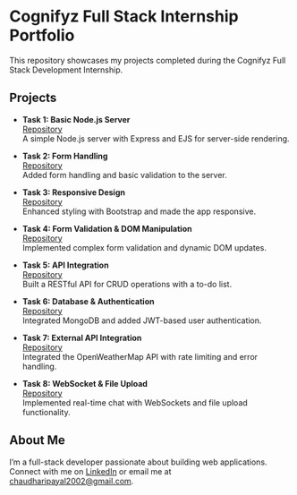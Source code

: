 # Cognifyz Full Stack Internship Portfolio

This repository showcases my projects completed during the Cognifyz Full Stack Development Internship.

## Projects

- **Task 1: Basic Node.js Server**  
  [Repository](https://github.com/payalchaudhari8443/cognifyz-task-1)  
  A simple Node.js server with Express and EJS for server-side rendering.

- **Task 2: Form Handling**  
  [Repository](https://github.com/payalchaudhari8443/cognifyz-task-2)  
  Added form handling and basic validation to the server.

- **Task 3: Responsive Design**  
  [Repository](https://github.com/payalchaudhari8443/cognifyz-task-3)  
  Enhanced styling with Bootstrap and made the app responsive.

- **Task 4: Form Validation & DOM Manipulation**  
  [Repository](https://github.com/payalchaudhari8443/cognifyz-task-4)  
  Implemented complex form validation and dynamic DOM updates.

- **Task 5: API Integration**  
  [Repository](https://github.com/payalchaudhari8443/cognifyz-task-5)  
  Built a RESTful API for CRUD operations with a to-do list.

- **Task 6: Database & Authentication**  
  [Repository](https://github.com/payalchaudhari8443/cognifyz-task-6)  
  Integrated MongoDB and added JWT-based user authentication.

- **Task 7: External API Integration**  
  [Repository](https://github.com/payalchaudhari8443/cognifyz-task-7)  
  Integrated the OpenWeatherMap API with rate limiting and error handling.

- **Task 8: WebSocket & File Upload**  
  [Repository](https://github.com/payalchaudhari8443/cognifyz-task-8)  
  Implemented real-time chat with WebSockets and file upload functionality.

## About Me
I’m a full-stack developer passionate about building web applications. Connect with me on [LinkedIn](linkedin.com/in/payalchaudhari02) or email me at chaudharipayal2002@gmail.com.
